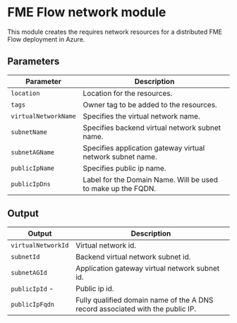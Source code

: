 # FME Flow network module
This module creates the requires network resources for a distributed FME Flow deployment in Azure.

## Parameters
|Parameter|Description|
|---|---|
|`location` | Location for the resources.
|`tags` | Owner tag to be added to the resources.
|`virtualNetworkName` | Specifies the virtual network name.
|`subnetName` | Specifies backend virtual network subnet name.
|`subnetAGName` | Specifies application gateway virtual network subnet name.
|`publicIpName` | Specifies public ip name.
|`publicIpDns`|Label for the Domain Name. Will be used to make up the FQDN.|

## Output
|Output|Description|
|---|---|
|`virtualNetworkId` | Virtual network id.
|`subnetId` | Backend virtual network subnet id.
|`subnetAGId` | Application gateway virtual network subnet id.
|`publicIpId` -|Public ip id.
|`publicIpFqdn` | Fully qualified domain name of the A DNS record associated with the public IP.